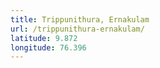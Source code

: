 ```yaml
---
title: Trippunithura, Ernakulam
url: /trippunithura-ernakulam/
latitude: 9.872
longitude: 76.396
---
```

